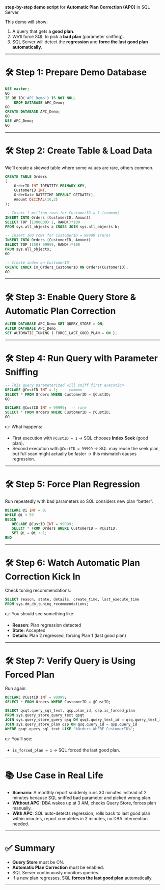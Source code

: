 **step-by-step demo script** for **Automatic Plan Correction (APC)** in SQL Server.

This demo will show:

1. A query that gets a **good plan**.
2. We’ll force SQL to pick a **bad plan** (parameter sniffing).
3. SQL Server will detect the **regression** and **force the last good plan automatically**.

---

# 🛠 Step 1: Prepare Demo Database

```sql
USE master;
GO
IF DB_ID('APC_Demo') IS NOT NULL
    DROP DATABASE APC_Demo;
GO
CREATE DATABASE APC_Demo;
GO
USE APC_Demo;
GO
```

---

# 🛠 Step 2: Create Table & Load Data

We’ll create a skewed table where some values are rare, others common.

```sql
CREATE TABLE Orders
(
    OrderID INT IDENTITY PRIMARY KEY,
    CustomerID INT,
    OrderDate DATETIME DEFAULT GETDATE(),
    Amount DECIMAL(10,2)
);

-- Insert 1 million rows for CustomerID = 1 (common)
INSERT INTO Orders (CustomerID, Amount)
SELECT TOP (1000000) 1, RAND()*100
FROM sys.all_objects a CROSS JOIN sys.all_objects b;

-- Insert 100 rows for CustomerID = 99999 (rare)
INSERT INTO Orders (CustomerID, Amount)
SELECT TOP (100) 99999, RAND()*100
FROM sys.all_objects;
GO

-- Create index on CustomerID
CREATE INDEX IX_Orders_CustomerID ON Orders(CustomerID);
GO
```

---

# 🛠 Step 3: Enable Query Store & Automatic Plan Correction

```sql
ALTER DATABASE APC_Demo SET QUERY_STORE = ON;
ALTER DATABASE APC_Demo 
SET AUTOMATIC_TUNING ( FORCE_LAST_GOOD_PLAN = ON );
```

---

# 🛠 Step 4: Run Query with Parameter Sniffing

```sql
-- This query parameterized will sniff first execution
DECLARE @CustID INT = 1;  -- common
SELECT * FROM Orders WHERE CustomerID = @CustID;
GO

DECLARE @CustID INT = 99999;  -- rare
SELECT * FROM Orders WHERE CustomerID = @CustID;
GO
```

👉 What happens:

* First execution with `@CustID = 1` → SQL chooses **Index Seek** (good plan).
* Second execution with `@CustID = 99999` → SQL may reuse the seek plan, but full scan might actually be faster → this mismatch causes regression.

---

# 🛠 Step 5: Force Plan Regression

Run repeatedly with bad parameters so SQL considers new plan “better”:

```sql
DECLARE @i INT = 0;
WHILE @i < 50
BEGIN
   DECLARE @CustID INT = 99999;
   SELECT * FROM Orders WHERE CustomerID = @CustID;
   SET @i = @i + 1;
END
```

---

# 🛠 Step 6: Watch Automatic Plan Correction Kick In

Check tuning recommendations:

```sql
SELECT reason, state, details, create_time, last_execute_time
FROM sys.dm_db_tuning_recommendations;
```

👉 You should see something like:

* **Reason**: Plan regression detected
* **State**: Accepted
* **Details**: Plan 2 regressed, forcing Plan 1 (last good plan)

---

# 🛠 Step 7: Verify Query is Using Forced Plan

Run again:

```sql
DECLARE @CustID INT = 99999;
SELECT * FROM Orders WHERE CustomerID = @CustID;

SELECT qsqt.query_sql_text, qsp.plan_id, qsp.is_forced_plan
FROM sys.query_store_query_text qsqt
JOIN sys.query_store_query qsq ON qsqt.query_text_id = qsq.query_text_id
JOIN sys.query_store_plan qsp ON qsq.query_id = qsp.query_id
WHERE qsqt.query_sql_text LIKE '%Orders WHERE CustomerID%';
```

👉 You’ll see:

* `is_forced_plan = 1` → SQL forced the last good plan.

---

# 📚 Use Case in Real Life

* **Scenario**: A monthly report suddenly runs 30 minutes instead of 2 minutes because SQL sniffed bad parameter and picked wrong plan.
* **Without APC**: DBA wakes up at 3 AM, checks Query Store, forces plan manually.
* **With APC**: SQL auto-detects regression, rolls back to last good plan within minutes, report completes in 2 minutes, no DBA intervention needed.

---

# ✅ Summary

* **Query Store** must be ON.
* **Automatic Plan Correction** must be enabled.
* SQL Server continuously monitors queries.
* If a new plan regresses, SQL **forces the last good plan** automatically.

---

